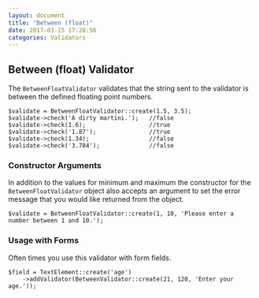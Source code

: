 ```yaml
---
layout: document
title: "Between (float)"
date: 2017-03-15 17:28:56
categories: Validators
---
```


## Between (float) Validator

The `BetweenFloatValidator` validates that the string sent to the validator is between
the defined floating point numbers.

```php?start_inline=1
$validate = BetweenFloatValidator::create(1.5, 3.5);
$validate->check('A dirty martini.');   //false
$validate->check(1.6);                  //true
$validate->check('1.87');               //true
$validate->check(1.34);                 //false
$validate->check('3.784');              //false
```

### Constructor Arguments

In addition to the values for minimum and maximum the constructor for the `BetweenFloatValidator` 
object also accepts an argument to set the error message that you would like returned 
from the object.

```php?start_inline=1
$validate = BetweenFloatValidator::create(1, 10, 'Please enter a number between 1 and 10.');
```

### Usage with Forms

Often times you use this validator with form fields.

```php?start_inline=1
$field = TextElement::create('age')
    ->addValidator(BetweenValidator::create(21, 120, 'Enter your age.'));
```